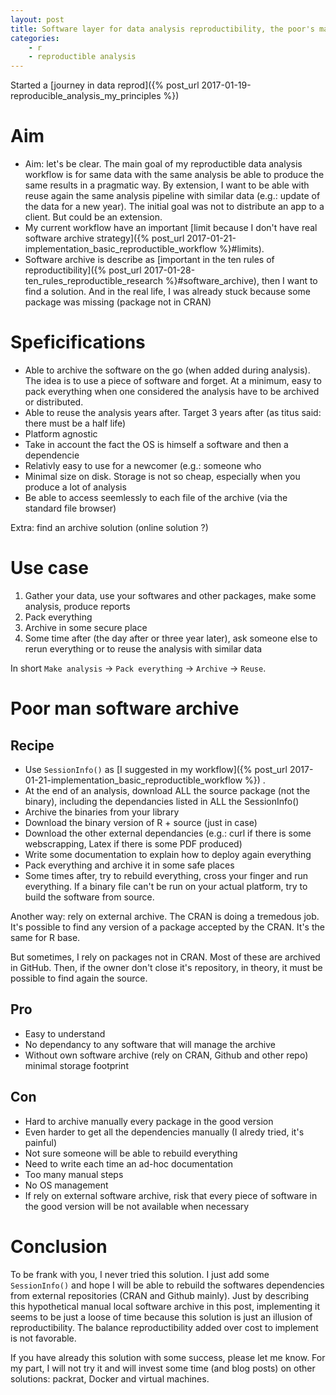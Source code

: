 ```yaml
---
layout: post
title: Software layer for data analysis reproductibility, the poor's man solution
categories:
    - r
    - reproductible analysis
---
```


Started a [journey in data reprod]({% post_url 2017-01-19-reproducible_analysis_my_principles %})

# Aim

- Aim: let's be clear. The main goal of my reproductible data analysis workflow is for same data with the same analysis be able to produce the same results in a pragmatic way. By extension, I want to be able with reuse again the same analysis pipeline with similar data (e.g.: update of the data for a new year). The initial goal was not to distribute an app to a client. But could be an extension. 
- My current workflow have an important [limit because I don't have real software archive strategy]({% post_url 2017-01-21-implementation_basic_reproductible_workflow %}#limits).
- Software archive is describe as [important in the ten rules of reproductibility]({% post_url 2017-01-28-ten_rules_reproductible_research %}#software_archive), then I want to find a solution. And in the real life, I was already stuck because some package was missing (package not in CRAN)

# Speficifications

- Able to archive the software on the go (when added during analysis). The idea is to use a piece of software and forget. At a minimum, easy to pack everything when one considered the analysis have to be archived or distributed.
- Able to reuse the analysis years after. Target 3 years after (as titus said: there must be a half life)
- Platform agnostic
- Take in account the fact the OS is himself a software and then a dependencie
- Relativly easy to use for a newcomer (e.g.: someone who 
- Minimal size on disk. Storage is not so cheap, especially when you produce a lot of analysis
- Be able to access seemlessly to each file of the archive (via the standard file browser)

Extra: find an archive solution (online solution ?)

# Use case

1. Gather your data, use your softwares and other packages, make some analysis, produce reports
2. Pack everything 
2. Archive in some secure place
3. Some time after (the day after or three year later), ask someone else to rerun everything or to reuse the analysis with similar data

In short `Make analysis` -> `Pack everything` -> `Archive` -> `Reuse`.

# Poor man software archive

## Recipe

- Use `SessionInfo()` as [I suggested in my workflow]({% post_url 2017-01-21-implementation_basic_reproductible_workflow %})  .
- At the end of an analysis, download ALL the source package (not the binary), including the dependancies listed in ALL the SessionInfo()
- Archive the binaries from your library
- Download the binary version of R + source (just in case)
- Download the other external dependancies (e.g.: curl if there is some webscrapping, Latex if there is some PDF produced)
- Write some documentation to explain how to deploy again everything
- Pack everything and archive it in some safe places
- Some times after, try to rebuild everything, cross your finger and run everything. If a binary file can't be run on your actual platform, try to build the software from source.

Another way: rely on external archive. The CRAN is doing a tremedous job. It's possible to find any version of a package accepted by the CRAN. It's the same for R base.

But sometimes, I rely on packages not in CRAN. Most of these are archived in GitHub. Then, if the owner don't close it's repository, in theory, it must be possible to find again the source.

## Pro

- Easy to understand
- No dependancy to any software that will manage the archive
- Without own software archive (rely on CRAN, Github and other repo) minimal storage footprint

## Con

- Hard to archive manually every package in the good version
- Even harder to get all the dependencies manually (I alredy tried, it's painful)
- Not sure someone will be able to rebuild everything
- Need to write each time an ad-hoc documentation
- Too many manual steps
- No OS management 
- If rely on external software archive, risk that every piece of software in the good version will be not available when necessary


# Conclusion

To be frank with you, I never tried this solution. I just add some `SessionInfo()` and hope I will be able to rebuild the softwares dependencies from external repositories (CRAN and Github mainly). Just by describing this hypothetical manual local software archive in this post, implementing it seems to be just a loose of time because this solution is just an illusion of reproductibility. The balance reproductibility added over cost to implement is not favorable.  

If you have already this solution with some success, please let me know. For my part, I will not try it and will invest some time (and blog posts) on other solutions: packrat, Docker and virtual machines.
